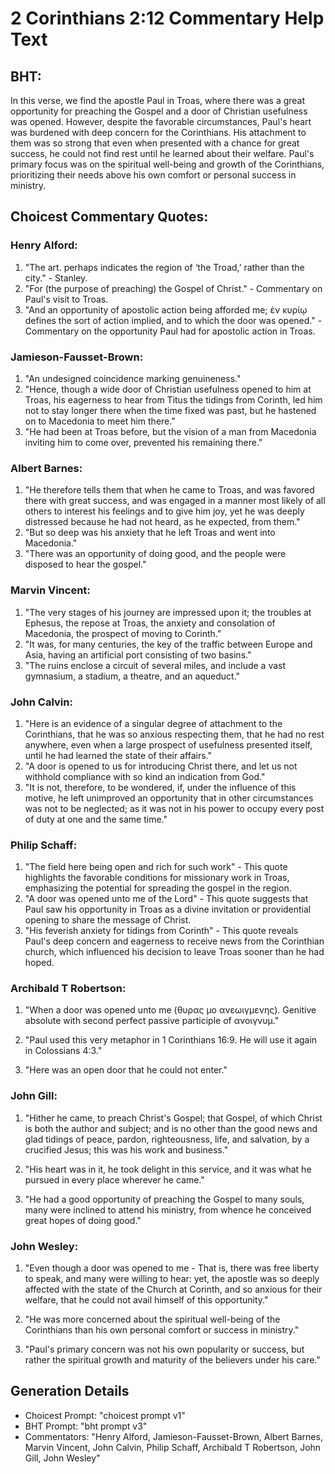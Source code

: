 # 2 Corinthians 2:12 Commentary Help Text

## BHT:
In this verse, we find the apostle Paul in Troas, where there was a great opportunity for preaching the Gospel and a door of Christian usefulness was opened. However, despite the favorable circumstances, Paul's heart was burdened with deep concern for the Corinthians. His attachment to them was so strong that even when presented with a chance for great success, he could not find rest until he learned about their welfare. Paul's primary focus was on the spiritual well-being and growth of the Corinthians, prioritizing their needs above his own comfort or personal success in ministry.

## Choicest Commentary Quotes:
### Henry Alford:
1. "The art. perhaps indicates the region of ‘the Troad,’ rather than the city." - Stanley.
2. "For (the purpose of preaching) the Gospel of Christ." - Commentary on Paul's visit to Troas.
3. "And an opportunity of apostolic action being afforded me; ἐν κυρίῳ defines the sort of action implied, and to which the door was opened." - Commentary on the opportunity Paul had for apostolic action in Troas.

### Jamieson-Fausset-Brown:
1. "An undesigned coincidence marking genuineness."
2. "Hence, though a wide door of Christian usefulness opened to him at Troas, his eagerness to hear from Titus the tidings from Corinth, led him not to stay longer there when the time fixed was past, but he hastened on to Macedonia to meet him there."
3. "He had been at Troas before, but the vision of a man from Macedonia inviting him to come over, prevented his remaining there."

### Albert Barnes:
1. "He therefore tells them that when he came to Troas, and was favored there with great success, and was engaged in a manner most likely of all others to interest his feelings and to give him joy, yet he was deeply distressed because he had not heard, as he expected, from them." 
2. "But so deep was his anxiety that he left Troas and went into Macedonia." 
3. "There was an opportunity of doing good, and the people were disposed to hear the gospel."

### Marvin Vincent:
1. "The very stages of his journey are impressed upon it; the troubles at Ephesus, the repose at Troas, the anxiety and consolation of Macedonia, the prospect of moving to Corinth."
2. "It was, for many centuries, the key of the traffic between Europe and Asia, having an artificial port consisting of two basins."
3. "The ruins enclose a circuit of several miles, and include a vast gymnasium, a stadium, a theatre, and an aqueduct."

### John Calvin:
1. "Here is an evidence of a singular degree of attachment to the Corinthians, that he was so anxious respecting them, that he had no rest anywhere, even when a large prospect of usefulness presented itself, until he had learned the state of their affairs."
2. "A door is opened to us for introducing Christ there, and let us not withhold compliance with so kind an indication from God."
3. "It is not, therefore, to be wondered, if, under the influence of this motive, he left unimproved an opportunity that in other circumstances was not to be neglected; as it was not in his power to occupy every post of duty at one and the same time."

### Philip Schaff:
1. "The field here being open and rich for such work" - This quote highlights the favorable conditions for missionary work in Troas, emphasizing the potential for spreading the gospel in the region.
2. "A door was opened unto me of the Lord" - This quote suggests that Paul saw his opportunity in Troas as a divine invitation or providential opening to share the message of Christ.
3. "His feverish anxiety for tidings from Corinth" - This quote reveals Paul's deep concern and eagerness to receive news from the Corinthian church, which influenced his decision to leave Troas sooner than he had hoped.

### Archibald T Robertson:
1. "When a door was opened unto me (θυρας μο ανεωιγμενης). Genitive absolute with second perfect passive participle of ανοιγνυμ." 

2. "Paul used this very metaphor in 1 Corinthians 16:9. He will use it again in Colossians 4:3."

3. "Here was an open door that he could not enter."

### John Gill:
1. "Hither he came, to preach Christ's Gospel; that Gospel, of which Christ is both the author and subject; and is no other than the good news and glad tidings of peace, pardon, righteousness, life, and salvation, by a crucified Jesus; this was his work and business." 

2. "His heart was in it, he took delight in this service, and it was what he pursued in every place wherever he came." 

3. "He had a good opportunity of preaching the Gospel to many souls, many were inclined to attend his ministry, from whence he conceived great hopes of doing good."

### John Wesley:
1. "Even though a door was opened to me - That is, there was free liberty to speak, and many were willing to hear: yet, the apostle was so deeply affected with the state of the Church at Corinth, and so anxious for their welfare, that he could not avail himself of this opportunity." 

2. "He was more concerned about the spiritual well-being of the Corinthians than his own personal comfort or success in ministry." 

3. "Paul's primary concern was not his own popularity or success, but rather the spiritual growth and maturity of the believers under his care."


## Generation Details
- Choicest Prompt: "choicest prompt v1"
- BHT Prompt: "bht prompt v3"
- Commentators: "Henry Alford, Jamieson-Fausset-Brown, Albert Barnes, Marvin Vincent, John Calvin, Philip Schaff, Archibald T Robertson, John Gill, John Wesley"
